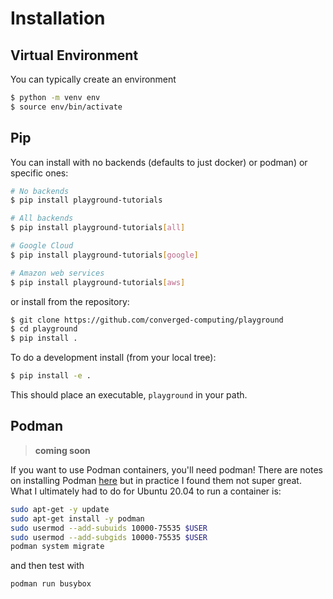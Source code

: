 # Installation

## Virtual Environment

You can typically create an environment

```bash
$ python -m venv env
$ source env/bin/activate
```

## Pip

You can install with no backends (defaults to just docker) or podman)
or specific ones:

```bash
# No backends
$ pip install playground-tutorials

# All backends
$ pip install playground-tutorials[all]

# Google Cloud
$ pip install playground-tutorials[google]

# Amazon web services
$ pip install playground-tutorials[aws]
```

or install from the repository:

```bash
$ git clone https://github.com/converged-computing/playground
$ cd playground
$ pip install .
```

To do a development install (from your local tree):

```bash
$ pip install -e .
```

This should place an executable, `playground` in your path.


## Podman

> **coming soon**

If you want to use Podman containers, you'll need podman!
There are notes on installing Podman [here](https://podman.io/getting-started/installation)
but in practice I found them not super great. What I ultimately had to do for Ubuntu 20.04 to run a container is:

```bash
sudo apt-get -y update
sudo apt-get install -y podman
sudo usermod --add-subuids 10000-75535 $USER
sudo usermod --add-subgids 10000-75535 $USER
podman system migrate
```

and then test with

```bash
podman run busybox
```
